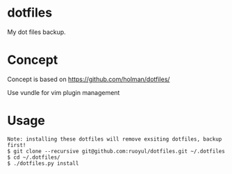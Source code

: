 dotfiles
========

My dot files backup.

Concept
=======

Concept is based on https://github.com/holman/dotfiles/

Use vundle for vim plugin management

Usage
=====

    Note: installing these dotfiles will remove exsiting dotfiles, backup first!
    $ git clone --recursive git@github.com:ruoyul/dotfiles.git ~/.dotfiles
    $ cd ~/.dotfiles/
    $ ./dotfiles.py install
